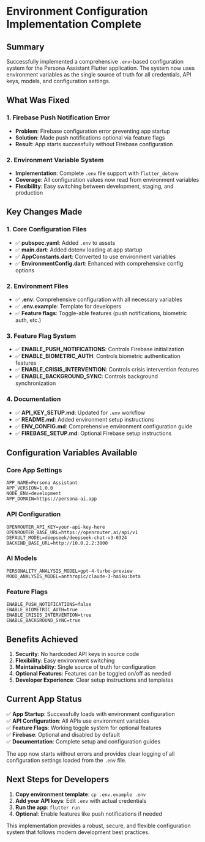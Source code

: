 # Environment Configuration Implementation Complete

## Summary

Successfully implemented a comprehensive `.env`-based configuration system for the Persona Assistant Flutter application. The system now uses environment variables as the single source of truth for all credentials, API keys, models, and configuration settings.

## What Was Fixed

### 1. Firebase Push Notification Error
- **Problem**: Firebase configuration error preventing app startup
- **Solution**: Made push notifications optional via feature flags
- **Result**: App starts successfully without Firebase configuration

### 2. Environment Variable System
- **Implementation**: Complete `.env` file support with `flutter_dotenv`
- **Coverage**: All configuration values now read from environment variables
- **Flexibility**: Easy switching between development, staging, and production

## Key Changes Made

### 1. Core Configuration Files
- ✅ **pubspec.yaml**: Added `.env` to assets
- ✅ **main.dart**: Added dotenv loading at app startup
- ✅ **AppConstants.dart**: Converted to use environment variables
- ✅ **EnvironmentConfig.dart**: Enhanced with comprehensive config options

### 2. Environment Files
- ✅ **.env**: Comprehensive configuration with all necessary variables
- ✅ **.env.example**: Template for developers
- ✅ **Feature flags**: Toggle-able features (push notifications, biometric auth, etc.)

### 3. Feature Flag System
- ✅ **ENABLE_PUSH_NOTIFICATIONS**: Controls Firebase initialization
- ✅ **ENABLE_BIOMETRIC_AUTH**: Controls biometric authentication features
- ✅ **ENABLE_CRISIS_INTERVENTION**: Controls crisis intervention features
- ✅ **ENABLE_BACKGROUND_SYNC**: Controls background synchronization

### 4. Documentation
- ✅ **API_KEY_SETUP.md**: Updated for `.env` workflow
- ✅ **README.md**: Added environment setup instructions
- ✅ **ENV_CONFIG.md**: Comprehensive environment configuration guide
- ✅ **FIREBASE_SETUP.md**: Optional Firebase setup instructions

## Configuration Variables Available

### Core App Settings
```properties
APP_NAME=Persona Assistant
APP_VERSION=1.0.0
NODE_ENV=development
APP_DOMAIN=https://persona-ai.app
```

### API Configuration
```properties
OPENROUTER_API_KEY=your-api-key-here
OPENROUTER_BASE_URL=https://openrouter.ai/api/v1
DEFAULT_MODEL=deepseek/deepseek-chat-v3-0324
BACKEND_BASE_URL=http://10.0.2.2:3000
```

### AI Models
```properties
PERSONALITY_ANALYSIS_MODEL=gpt-4-turbo-preview
MOOD_ANALYSIS_MODEL=anthropic/claude-3-haiku:beta
```

### Feature Flags
```properties
ENABLE_PUSH_NOTIFICATIONS=false
ENABLE_BIOMETRIC_AUTH=true
ENABLE_CRISIS_INTERVENTION=true
ENABLE_BACKGROUND_SYNC=true
```

## Benefits Achieved

1. **Security**: No hardcoded API keys in source code
2. **Flexibility**: Easy environment switching
3. **Maintainability**: Single source of truth for configuration
4. **Optional Features**: Features can be toggled on/off as needed
5. **Developer Experience**: Clear setup instructions and templates

## Current App Status

✅ **App Startup**: Successfully loads with environment configuration  
✅ **API Configuration**: All APIs use environment variables  
✅ **Feature Flags**: Working toggle system for optional features  
✅ **Firebase**: Optional and disabled by default  
✅ **Documentation**: Complete setup and configuration guides  

The app now starts without errors and provides clear logging of all configuration settings loaded from the `.env` file.

## Next Steps for Developers

1. **Copy environment template**: `cp .env.example .env`
2. **Add your API keys**: Edit `.env` with actual credentials
3. **Run the app**: `flutter run`
4. **Optional**: Enable features like push notifications if needed

This implementation provides a robust, secure, and flexible configuration system that follows modern development best practices.
